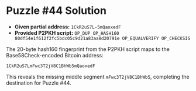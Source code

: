 # Puzzle #44 Solution

- **Given partial address:** `1CkR2uS7L-5mQaoxedF`
- **Provided P2PKH script:** `OP_DUP OP_HASH160 80df54e1f612f2fc5bdc05c9d21a83aa8d20791e OP_EQUALVERIFY OP_CHECKSIG`

The 20-byte hash160 fingerprint from the P2PKH script maps to the Base58Check-encoded Bitcoin address:

```
1CkR2uS7LmFwc3T2jV8C1BhWb5mQaoxedF
```

This reveals the missing middle segment `mFwc3T2jV8C1BhWb5`, completing the destination for Puzzle #44.
